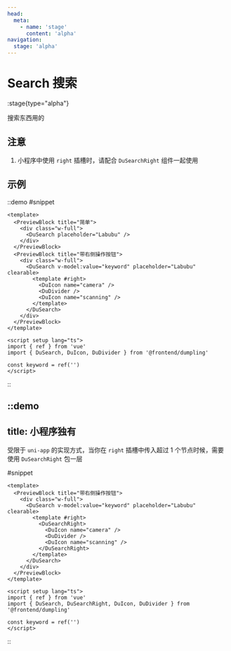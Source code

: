 ```yaml
---
head:
  meta:
    - name: 'stage'
      content: 'alpha'
navigation:
  stage: 'alpha'
---
```


# Search 搜索

:stage{type="alpha"}

搜索东西用的

## 注意

1. 小程序中使用 `right` 插槽时，请配合 `DuSearchRight` 组件一起使用

## 示例

::demo
#snippet
```vue
<template>
  <PreviewBlock title="简单">
    <div class="w-full">
      <DuSearch placeholder="Labubu" />
    </div>
  </PreviewBlock>
  <PreviewBlock title="带右侧操作按钮">
    <div class="w-full">
      <DuSearch v-model:value="keyword" placeholder="Labubu" clearable>
        <template #right>
          <DuIcon name="camera" />
          <DuDivider />
          <DuIcon name="scanning" />
        </template>
      </DuSearch>
    </div>
  </PreviewBlock>
</template>

<script setup lang="ts">
import { ref } from 'vue'
import { DuSearch, DuIcon, DuDivider } from '@frontend/dumpling'

const keyword = ref('')
</script>
```
::

::demo
---
title: 小程序独有
---

受限于 `uni-app` 的实现方式，当你在 `right` 插槽中传入超过 1 个节点时候，需要使用 `DuSearchRight` 包一层

#snippet
```vue
<template>
  <PreviewBlock title="带右侧操作按钮">
    <div class="w-full">
      <DuSearch v-model:value="keyword" placeholder="Labubu" clearable>
        <template #right>
          <DuSearchRight>
            <DuIcon name="camera" />
            <DuDivider />
            <DuIcon name="scanning" />
          </DuSearchRight>
        </template>
      </DuSearch>
    </div>
  </PreviewBlock>
</template>

<script setup lang="ts">
import { ref } from 'vue'
import { DuSearch, DuSearchRight, DuIcon, DuDivider } from '@frontend/dumpling'

const keyword = ref('')
</script>
```
::